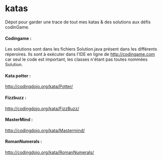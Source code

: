 # katas

Dépot pour garder une trace de tout mes katas & des solutions aux défis codinGame.

#### Codingame :
Les solutions sont dans les fichiers Solution.java présent dans les différents réperoires. Ils sont à exécuter dans l'IDE en ligne de http://codingame.com car seul le code est important, les classes n'étant pas toutes nommées Solution.

#### Kata potter :
http://codingdojo.org/kata/Potter/

#### Fizzbuzz : 
http://codingdojo.org/kata/FizzBuzz/

#### MasterMind : 
http://codingdojo.org/kata/Mastermind/

#### RomanNumerals : 
http://codingdojo.org/kata/RomanNumerals/

